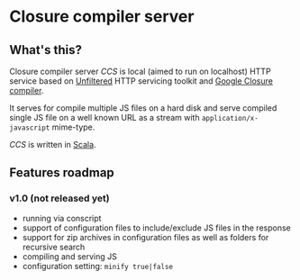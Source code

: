 # Closure compiler server #

## What's this? ##

Closure compiler server *CCS* is local (aimed to run on localhost) HTTP service based on [Unfiltered][1]
HTTP servicing toolkit and [Google Closure compiler][2].

It serves for compile multiple JS files on a hard disk and serve compiled single JS file on a well known URL
as a stream with `application/x-javascript` mime-type.

*CCS* is written in [Scala][3].

[1]: http://unfiltered.databinder.net/ "Scala HTTP servicing toolkit"
[2]: http://code.google.com/p/closure-compiler/ "Google Closure JavaScript compiler"
[3]: http://www.scala-lang.org/ "Scala language"

## Features roadmap ##

### v1.0 (not released yet) ###

* running via conscript
* support of configuration files to include/exclude JS files in the response
* support for zip archives in configuration files as well as folders for recursive search
* compiling and serving JS
* configuration setting: `minify true|false`